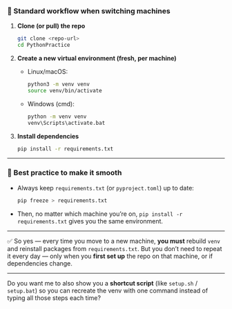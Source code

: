 ### 🔹 Standard workflow when switching machines

1. **Clone (or pull) the repo**

   ```bash
   git clone <repo-url>
   cd PythonPractice
   ```

2. **Create a new virtual environment (fresh, per machine)**

   * Linux/macOS:

     ```bash
     python3 -m venv venv
     source venv/bin/activate
     ```
   * Windows (cmd):

     ```bash
     python -m venv venv
     venv\Scripts\activate.bat
     ```

3. **Install dependencies**

   ```bash
   pip install -r requirements.txt
   ```

---

### 🔹 Best practice to make it smooth

* Always keep `requirements.txt` (or `pyproject.toml`) up to date:

  ```bash
  pip freeze > requirements.txt
  ```
* Then, no matter which machine you’re on, `pip install -r requirements.txt` gives you the same environment.

---

✅ So yes — every time you move to a new machine, **you must** rebuild `venv` and reinstall packages from `requirements.txt`.
But you don’t need to repeat it every day — only when you **first set up** the repo on that machine, or if dependencies change.

---

Do you want me to also show you a **shortcut script** (like `setup.sh` / `setup.bat`) so you can recreate the venv with one command instead of typing all those steps each time?
